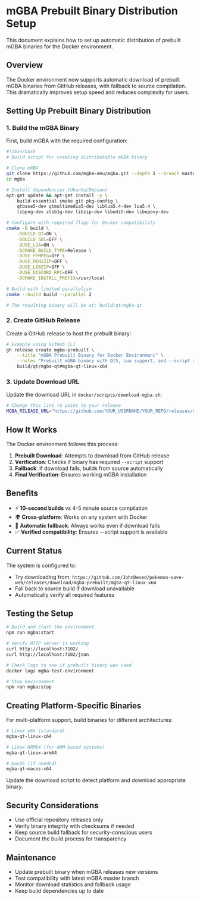 # mGBA Prebuilt Binary Distribution Setup

This document explains how to set up automatic distribution of prebuilt mGBA binaries for the Docker environment.

## Overview

The Docker environment now supports automatic download of prebuilt mGBA binaries from GitHub releases, with fallback to source compilation. This dramatically improves setup speed and reduces complexity for users.

## Setting Up Prebuilt Binary Distribution

### 1. Build the mGBA Binary

First, build mGBA with the required configuration:

```bash
#!/bin/bash
# Build script for creating distributable mGBA binary

# Clone mGBA
git clone https://github.com/mgba-emu/mgba.git --depth 1 --branch master
cd mgba

# Install dependencies (Ubuntu/Debian)
apt-get update && apt-get install -y \
    build-essential cmake git pkg-config \
    qtbase5-dev qtmultimedia5-dev liblua5.4-dev lua5.4 \
    libpng-dev zlib1g-dev libzip-dev libedit-dev libepoxy-dev

# Configure with required flags for Docker compatibility
cmake -B build \
    -DBUILD_QT=ON \
    -DBUILD_SDL=OFF \
    -DUSE_LUA=ON \
    -DCMAKE_BUILD_TYPE=Release \
    -DUSE_FFMPEG=OFF \
    -DUSE_MINIZIP=OFF \
    -DUSE_LIBZIP=OFF \
    -DUSE_DISCORD_RPC=OFF \
    -DCMAKE_INSTALL_PREFIX=/usr/local

# Build with limited parallelism 
cmake --build build --parallel 2

# The resulting binary will be at: build/qt/mgba-qt
```

### 2. Create GitHub Release

Create a GitHub release to host the prebuilt binary:

```bash
# Example using GitHub CLI
gh release create mgba-prebuilt \
    --title "mGBA Prebuilt Binary for Docker Environment" \
    --notes "Prebuilt mGBA binary with Qt5, Lua support, and --script argument for Docker automation" \
    build/qt/mgba-qt#mgba-qt-linux-x64
```

### 3. Update Download URL

Update the download URL in `docker/scripts/download-mgba.sh`:

```bash
# Change this line to point to your release
MGBA_RELEASE_URL="https://github.com/YOUR_USERNAME/YOUR_REPO/releases/download/mgba-prebuilt/mgba-qt-linux-x64"
```

## How It Works

The Docker environment follows this process:

1. **Prebuilt Download**: Attempts to download from GitHub release
2. **Verification**: Checks if binary has required `--script` support  
3. **Fallback**: If download fails, builds from source automatically
4. **Final Verification**: Ensures working mGBA installation

## Benefits

- ⚡ **10-second builds** vs 4-5 minute source compilation
- 🌍 **Cross-platform**: Works on any system with Docker
- 🔄 **Automatic fallback**: Always works even if download fails
- ✅ **Verified compatibility**: Ensures --script support is available

## Current Status

The system is configured to:
- Try downloading from: `https://github.com/JohnDeved/pokemon-save-web/releases/download/mgba-prebuilt/mgba-qt-linux-x64`
- Fall back to source build if download unavailable
- Automatically verify all required features

## Testing the Setup

```bash
# Build and start the environment
npm run mgba:start

# Verify HTTP server is working
curl http://localhost:7102/
curl http://localhost:7102/json

# Check logs to see if prebuilt binary was used
docker logs mgba-test-environment

# Stop environment
npm run mgba:stop
```

## Creating Platform-Specific Binaries

For multi-platform support, build binaries for different architectures:

```bash
# Linux x64 (standard)
mgba-qt-linux-x64

# Linux ARM64 (for ARM-based systems)
mgba-qt-linux-arm64

# macOS (if needed)
mgba-qt-macos-x64
```

Update the download script to detect platform and download appropriate binary.

## Security Considerations

- Use official repository releases only
- Verify binary integrity with checksums if needed
- Keep source build fallback for security-conscious users
- Document the build process for transparency

## Maintenance

- Update prebuilt binary when mGBA releases new versions
- Test compatibility with latest mGBA master branch
- Monitor download statistics and fallback usage
- Keep build dependencies up to date